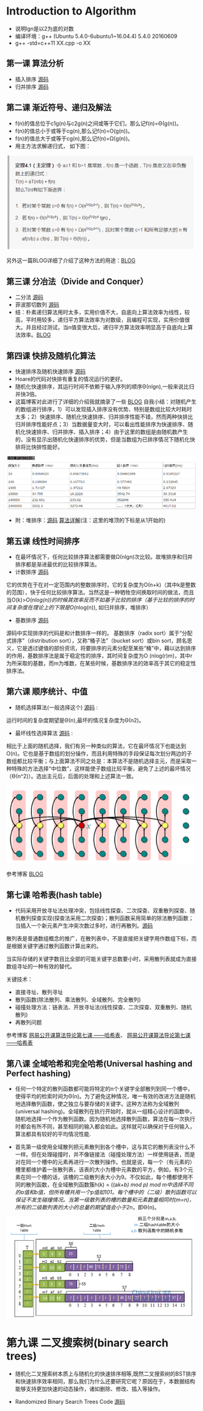 # Introduction to Algorithm

- 说明lgn是以2为底的对数
- 编译环境：g++ (Ubuntu 5.4.0-6ubuntu1~16.04.4) 5.4.0 20160609
- g++ -std=c++11 XX.cpp -o XX


##  第一课 算法分析
- 插入排序 [源码](https://github.com/xuyicpp/Classical_Algorithms/blob/master/Introduction_to_Algorithms/Insertion_Sort.cpp)
- 归并排序 [源码](https://github.com/xuyicpp/Classical_Algorithms/blob/master/Introduction_to_Algorithms/Merge_Sort.cpp)

## 第二课 渐近符号、递归及解法

- f(n)的值总位于c1g(n)与c2g(n)之间或等于它们，那么记f(n)=Θ(g(n))。
- f(n)的值总小于或等于cg(n),那么记f(n)=O(g(n))。
- f(n)的值总大于或等于cg(n),那么记f(n)=Ω(g(n))。
- 用主方法求解递归式，
如下图：

![](./images/Main_Theorem.png)

另外这一篇BLOG详细了介绍了这种方法的用途：[BLOG](http://www.jianshu.com/p/4d0b005782d9)

## 第三课 分冶法（Divide and Conquer）
- 二分法 [源码](https://github.com/xuyicpp/Classical_Algorithms/blob/master/Introduction_to_Algorithms/Binary_Search.cpp)
- 菲波那切数列 [源码](https://github.com/xuyicpp/Classical_Algorithms/blob/master/Introduction_to_Algorithms/Fibonacci.cpp)
- 结：朴素递归算法用时太多，实用价值不大，自底向上算法效率为线性，较高，平时用较多，递归平方算法效率为对数级，且编程可实现，实用价值很大。并且经过测试，当n值变很大后，递归平方算法效率明显高于自底向上算法效率。[BLOG](http://www.cnblogs.com/zhoutaotao/p/3964997.html)

## 第四课 快排及随机化算法
- 快速排序及随机快速排序 [源码](https://github.com/xuyicpp/Classical_Algorithms/blob/master/Introduction_to_Algorithms/Quick_Sort.cpp)
- Hoare的代码对快排有重复的情况运行的更好。
- 随机化快速排序，其运行时间不依赖于输入序列的顺序Θ(nlgn),一般来说比归并快3倍。
- 这篇博客对此进行了详细的介绍我就摘录了一些 [BLOG](http://www.cnblogs.com/zhoutaotao/p/3970099.html)
自我小结：对随机产生的数组进行排序，1）可以发现插入排序没有优势、特别是数组比较大时耗时太多；2）快速排序、随机化快速排序、归并排序性能不错，然而两种快排比归并排序性能好点；3）当数据量变大时，可以看出性能排序为快速排序、随机化快速排序、归并排序、插入排序；4）由于这里的数组是由随机数产生的，没有显示出随机化快速排序的优势，但是当数组为已排序情况下随机化快排将比快排性能好。

![](./images/sort_time_compare.png)

- 附：堆排序：[源码](https://github.com/xuyicpp/Classical_Algorithms/blob/master/Introduction_to_Algorithms/Heapsort.cpp) [算法详解](https://jingyan.baidu.com/article/5225f26b057d5de6fa0908f3.html)(注：这里的堆顶的下标是从1开始的)


## 第五课 线性时间排序

- 在最坏情况下，任何比较排序算法都需要做Ω(nlgn)次比较。故堆排序和归并排序都是渐进最优的比较排序算法。
- 计数排序 [源码](https://github.com/xuyicpp/Classical_Algorithms/blob/master/Introduction_to_Algorithms/Counting_Sort.cpp)

它的优势在于在对一定范围内的整数排序时，它的复杂度为Ο(n+k)（其中k是整数的范围），快于任何比较排序算法。当然这是一种牺牲空间换取时间的做法，而且当O(k)>O(n*log(n))的时候其效率反而不如基于比较的排序（基于比较的排序的时间复杂度在理论上的下限是O(n*log(n)), 如归并排序，堆排序）

- 基数排序 [源码](https://github.com/xuyicpp/Classical_Algorithms/blob/master/Introduction_to_Algorithms/Radix_Sort.cpp)

源码中实现排序的代码是和计数排序一样的。
基数排序（radix sort）属于“分配式排序”（distribution sort），又称“桶子法”（bucket sort）或bin sort，顾名思义，它是透过键值的部份资讯，将要排序的元素分配至某些“桶”中，藉以达到排序的作用，基数排序法是属于稳定性的排序，其时间复杂度为O (nlog(r)m)，其中r为所采取的基数，而m为堆数，在某些时候，基数排序法的效率高于其它的稳定性排序法。

## 第六课 顺序统计、中值

- 随机选择算法(一般选择这个) [源码](https://github.com/xuyicpp/Classical_Algorithms/blob/master/Introduction_to_Algorithms/Randomized_Select.cpp) :

运行时间的复杂度期望是Θ(n),最坏的情况复杂度为Θ(n2)。

- 最坏线性选择算法 [源码](https://github.com/xuyicpp/Classical_Algorithms/blob/master/Introduction_to_Algorithms/Worse_Linear_Select.cpp) :

相比于上面的随机选择，我们有另一种类似的算法，它在最坏情况下也能达到O(n)。它也是基于数组的划分操作，而且利用特殊的手段保证每次划分两边的子数组都比较平衡；与上面算法不同之处是：本算法不是随机选择主元，而是采取一种特殊的方法选择“中位数”，这样能使子数组比较平衡，避免了上述的最坏情况（Ө(n^2)）。选出主元后，后面的处理和上述算法一致。

![](./images/WorseLinearSelect.png)

参考博客 [BLOG](http://www.cnblogs.com/zhoutaotao/p/4047082.html)

## 第七课 哈希表(hash table)

- 代码采用开放寻址法处理冲突，包括线性探查、二次探查、双重散列探查、随机散列探查实现(探查法采用二次探查)；散列函数采用简单的除法散列函数；当插入一个新元素产生冲突次数过多时，进行再散列。[源码](https://github.com/xuyicpp/Classical_Algorithms/blob/master/Introduction_to_Algorithms/HashTable.cpp)

散列表是普通数组概念的推广，在散列表中，不是直接把关键字用作数组下标，而是根据关键字通过散列函数计算出来的。

当实际存储的关键字数目比全部的可能关键字总数要小时，采用散列表就成为直接数组寻址的一种有效的替代。

关键技术：
- 直接寻址、散列寻址
- 散列函数(除法散列、乘法散列、全域散列、完全散列)
- 碰撞处理方法：链表法、开放寻址法(线性探查、二次探查、双重散列、随机散列)
- 再散列问题


参考博客 [网易公开课算法导论第七课 ——哈希表](http://www.guokr.com/blog/483397/)、
[网易公开课算法导论第七课 ——哈希表](http://www.cnblogs.com/zhoutaotao/p/4067749.html)

## 第八课 全域哈希和完全哈希(Universal hashing and Perfect hashing)

- 任何一个特定的散列函数都可能将特定的n个关键字全部散列到同一个槽中，使得平均的检索时间为Θ(n)。为了避免这种情况，唯一有效的改进方法是随机地选择散列函数，使之独立与要存储的关键字。这种方法称为全域散列(universal hashing)。全域散列在执行开始时，就从一组精心设计的函数中，随机地选择一个作为散列函数。因为随机地选择散列函数，算法在每一次执行时都会有所不同，甚至相同的输入都会如此。这样就可以确保对于任何输入，算法都具有较好的平均情况性能. 

- 首先第一级使用全域散列把元素散列到各个槽中，这与其它的散列表没什么不一样。但在处理碰撞时，并不像链接法（碰撞处理方法）一样使用链表，而是对在同一个槽中的元素再进行一次散列操作。也就是说，每一个（有元素的）槽里都维护着一张散列表，该表的大小为槽中元素数的平方，例如，有3个元素在同一个槽的话，该槽的二级散列表大小为9。不仅如此，每个槽都使用不同的散列函数，在全域散列函数簇h(k) = ((a*k+b) mod p) mod m中选择不同的a值和b值，但所有槽共用一个p值如101。每个槽中的（二级）散列函数可以保证不发生碰撞情况。当第一级散列表的槽的数量和元素数量相同时(m=n)，所有的二级散列表的大小的总量的期望值会小于2*n，即Ө(n)。

![](./images/perfecthashing.png)

# 第九课 二叉搜索树(binary search trees)

- 随机化二叉搜索树本质上与随机化的快速排序相等,既然二叉搜索树的BST排序和快速排序效率相同，那么我们为什么还要研究它呢？原因在于，本数据结构能够支持更加快速的动态操作，诸如删除、修改、插入等操作。

- Randomized Binary Search Trees Code [源码](https://github.com/xuyicpp/Classical_Algorithms/blob/master/Introduction_to_Algorithms/Randomized_BST_Sort.cpp)





